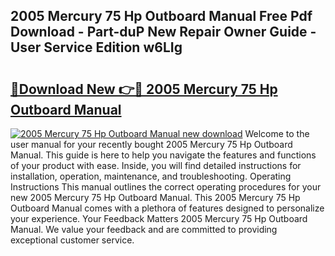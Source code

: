 ## 2005 Mercury 75 Hp Outboard Manual Free Pdf Download - Part-duP New Repair Owner Guide - User Service Edition w6LIg

# <h2><a href="http://bc52313.oget.top/?id=2005+Mercury+75+Hp+Outboard+Manual">🔗Download New 👉🔴 2005 Mercury 75 Hp Outboard Manual</a></h2>

[![2005 Mercury 75 Hp Outboard Manual new download](https://i.imgur.com/5g1atiW.png)](http://bc52313.oget.top/?id=2005+Mercury+75+Hp+Outboard+Manual)
Welcome to the user manual for your recently bought 2005 Mercury 75 Hp Outboard Manual. This guide is here to help you navigate the features and functions of your product with ease. Inside, you will find detailed instructions for installation, operation, maintenance, and troubleshooting. Operating Instructions This manual outlines the correct operating procedures for your new 2005 Mercury 75 Hp Outboard Manual. This 2005 Mercury 75 Hp Outboard Manual comes with a plethora of features designed to personalize your experience. Your Feedback Matters 2005 Mercury 75 Hp Outboard Manual. We value your feedback and are committed to providing exceptional customer service.
